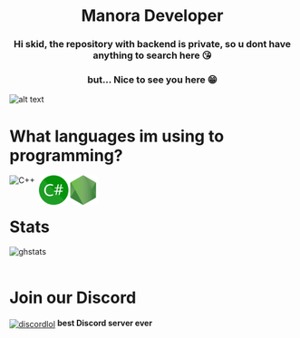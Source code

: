 <h1 align="center">Manora Developer</h1>
<h3 align="center">Hi skid, the repository with backend is private, so u dont have anything to search here 😘</h3>
<h3 align="center">but... Nice to see you here 😁</h3>


![alt text](https://cdn.discordapp.com/attachments/760877606584320032/823590367416811571/1920manora.png)

# What languages im using to programming?
<img align="left" alt="C++" width="52px" src="https://raw.githubusercontent.com/isocpp/logos/master/cpp_logo.png"/>
<img align="left" alt="C#" width="52px" src="https://raw.githubusercontent.com/github/explore/80688e429a7d4ef2fca1e82350fe8e3517d3494d/topics/csharp/csharp.png"/>
<img align="left" alt="Node.js" width="52px" src="https://raw.githubusercontent.com/github/explore/80688e429a7d4ef2fca1e82350fe8e3517d3494d/topics/nodejs/nodejs.png"/>
<br />
<br />

# Stats
![ghstats](https://github-readme-stats.vercel.app/api/top-langs/?username=xmatid)
<br />
<br />

# Join our Discord
<a href="http://bit.ly/DiscordMaTiD" target="blank"><img align="center" src="https://static.wikia.nocookie.net/polskapersopedia/images/3/32/Discord_logo_okr%C4%85g%C5%82e.png/revision/latest?cb=20200101201518&path-prefix=pl" alt="discordlol" height="128" width="128" /></a>      **best Discord server ever**
